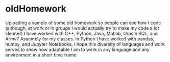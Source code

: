 # oldHomework
Uploading a sample of some old homework so people can see how I code (although, at work or in groups I would actually try to make my code a lot cleaner)
I have worked with C++, Python, Java, Matlab, Oracle SQL, and Armv7 Assembly for my classes. In Python I have worked with pandas, numpy, and Jupyter Notebooks. 
I hope this diversity of languages and work serves to show how adaptable I am to work in any language and any environment in a short time frame
